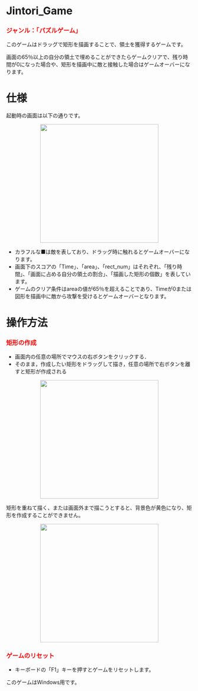 # Jintori_Game

<h3 style="color:#ff0000">ジャンル：「パズルゲーム」</h3>

このゲームはドラッグで矩形を描画することで、領土を獲得するゲームです。

画面の65％以上の自分の領土で埋めることができたらゲームクリアで、残り時間が0になった場合や、矩形を描画中に敵と接触した場合はゲームオーバーになります。

# 仕様

起動時の画面は以下の通りです。

<p align="center">
<img src="https://user-images.githubusercontent.com/54675248/139556659-8d6d6d36-dd0e-410a-86f3-70683cbb0a84.png" width="320px" >
</p>

* カラフルな■は敵を表しており、ドラッグ時に触れるとゲームオーバーになります。
* 画面下のスコアの「Time」、「area」、「rect_num」はそれぞれ、「残り時間」、「画面に占める自分の領土の割合」、「描画した矩形の個数」を表しています。
* ゲームのクリア条件はareaの値が65％を超えることであり、Timeが0または図形を描画中に敵から攻撃を受けるとゲームオーバーとなります。

# 操作方法
 
<h3 style="color:#ff0000">矩形の作成</h3>

* 画面内の任意の場所でマウスの右ボタンをクリックする．
* そのまま，作成したい矩形をドラッグして描き，任意の場所で右ボタンを離すと矩形が作成される
<p align="center">
<img src="https://user-images.githubusercontent.com/54675248/139557655-9ace658d-6ad9-45f5-b9ff-33358ff064ff.png" width="320px" >
</p>

矩形を重ねて描く、または画面外まで描こうとすると、背景色が黄色になり、矩形を作成することができません。
<p align="center">
<img src="https://user-images.githubusercontent.com/54675248/139557494-cdd4925f-536b-4939-81b3-227fd04a7034.png" width="320px" >
</p>

<h3 style="color:#ff0000">ゲームのリセット</h3>

* キーボードの「F1」キーを押すとゲームをリセットします。

このゲームはWindows用です。
